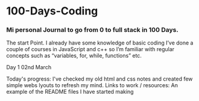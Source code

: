 # 100-Days-Coding
### Mi personal Journal to go from 0 to full stack in 100 Days.

The start Point. I already have some knowledge of basic coding I’ve done a couple of courses in JavaScript and c++ so I’m familiar with regular concepts such as “variables, for, while, functions” etc. 

Day 1
02nd March

Today's progress:
I've checked my old html and css notes and created few simple webs lyouts to refresh my mind.
Links to work / resources:
An example of the README files I have started making
